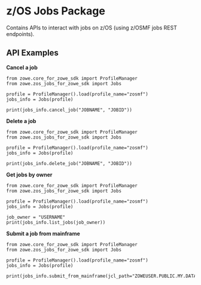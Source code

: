 z/OS Jobs Package
=================

Contains APIs to interact with jobs on z/OS (using z/OSMF jobs REST endpoints).

API Examples
------------

<strong>Cancel a job</strong>  

```
from zowe.core_for_zowe_sdk import ProfileManager
from zowe.zos_jobs_for_zowe_sdk import Jobs

profile = ProfileManager().load(profile_name="zosmf")
jobs_info = Jobs(profile)

print(jobs_info.cancel_job("JOBNAME", "JOBID"))
```

<strong>Delete a job</strong>  

```
from zowe.core_for_zowe_sdk import ProfileManager
from zowe.zos_jobs_for_zowe_sdk import Jobs

profile = ProfileManager().load(profile_name="zosmf")
jobs_info = Jobs(profile)

print(jobs_info.delete_job("JOBNAME", "JOBID"))
```

<strong>Get jobs by owner</strong>   

```
from zowe.core_for_zowe_sdk import ProfileManager
from zowe.zos_jobs_for_zowe_sdk import Jobs

profile = ProfileManager().load(profile_name="zosmf")
jobs_info = Jobs(profile)

job_owner = "USERNAME"
print(jobs_info.list_jobs(job_owner))
```

<strong>Submit a job from mainframe</strong>  

```
from zowe.core_for_zowe_sdk import ProfileManager
from zowe.zos_jobs_for_zowe_sdk import Jobs

profile = ProfileManager().load(profile_name="zosmf")
jobs_info = Jobs(profile)

print(jobs_info.submit_from_mainframe(jcl_path="ZOWEUSER.PUBLIC.MY.DATASET.JCL(MEMBER)"))
```
